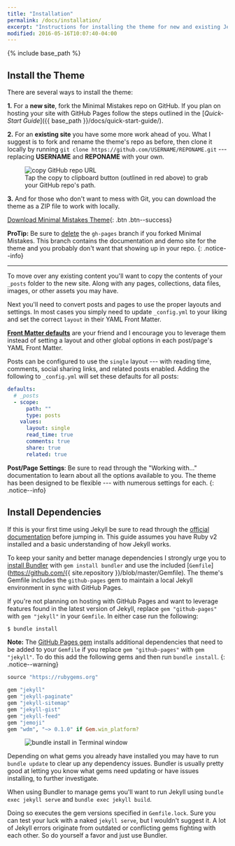 ```yaml
---
title: "Installation"
permalink: /docs/installation/
excerpt: "Instructions for installing the theme for new and existing Jekyll based sites."
modified: 2016-05-16T10:07:40-04:00
---
```


{% include base_path %}

## Install the Theme

There are several ways to install the theme:

**1.** For a **new site**, fork the Minimal Mistakes repo on GitHub. If you plan on hosting your site with GitHub Pages follow the steps outlined in the [*Quick-Start Guide*]({{ base_path }}/docs/quick-start-guide/).

**2.** For an **existing site** you have some more work ahead of you. What I suggest is to fork and rename the theme's repo as before, then clone it locally by running `git clone https://github.com/USERNAME/REPONAME.git` --- replacing **USERNAME** and **REPONAME** with your own.

<figure>
  <img src="{{ base_path }}/images/mm-github-copy-repo-url.jpg" alt="copy GitHub repo URL">
  <figcaption>Tap the copy to clipboard button (outlined in red above) to grab your GitHub repo's path.</figcaption>
</figure>

**3.** And for those who don't want to mess with Git, you can download the theme as a ZIP file to work with locally.

[<i class="fa fa-download"></i> Download Minimal Mistakes Theme](https://github.com/mmistakes/minimal-mistakes/archive/master.zip){: .btn .btn--success}

**ProTip:** Be sure to [delete](https://github.com/blog/1377-create-and-delete-branches) the `gh-pages` branch if you forked Minimal Mistakes. This branch contains the documentation and demo site for the theme and you probably don't want that showing up in your repo.
{: .notice--info}

---

To move over any existing content you'll want to copy the contents of your `_posts` folder to the new site. Along with any pages, collections, data files, images, or other assets you may have.

Next you'll need to convert posts and pages to use the proper layouts and settings. In most cases you simply need to update `_config.yml` to your liking and set the correct `layout` in their YAML Front Matter.

[**Front Matter defaults**](https://jekyllrb.com/docs/configuration/#front-matter-defaults) are your friend and I encourage you to leverage them instead of setting a layout and other global options in each post/page's YAML Front Matter.

Posts can be configured to use the `single` layout --- with reading time, comments, social sharing links, and related posts enabled. Adding the following to `_config.yml` will set these defaults for all posts:

```yaml
defaults:
  # _posts
  - scope:
      path: ""
      type: posts
    values:
      layout: single
      read_time: true
      comments: true
      share: true
      related: true
```

**Post/Page Settings**: Be sure to read through the "Working with..." documentation to learn about all the options available to you. The theme has been designed to be flexible --- with numerous settings for each.
{: .notice--info}

## Install Dependencies

If this is your first time using Jekyll be sure to read through the [official documentation](https://jekyllrb.com/docs/home/) before jumping in. This guide assumes you have Ruby v2 installed and a basic understanding of how Jekyll works.

To keep your sanity and better manage dependencies I strongly urge you to [install Bundler](http://bundler.io/) with `gem install bundler` and use the included [`Gemfile`](https://github.com/{{ site.repository }}/blob/master/Gemfile). The theme's Gemfile includes the `github-pages` gem to maintain a local Jekyll environment in sync with GitHub Pages.

If you're not planning on hosting with GitHub Pages and want to leverage features found in the latest version of Jekyll, replace `gem "github-pages"` with `gem "jekyll"` in your `Gemfile`. In either case run the following:

```bash
$ bundle install
```

**Note:** The [GitHub Pages gem](https://github.com/github/pages-gem) installs additional dependencies that need to be added to your `Gemfile` if you replace `gem "github-pages"` with `gem "jekyll"`. To do this add the following gems and then run `bundle install`.
{: .notice--warning}

```ruby
source "https://rubygems.org"

gem "jekyll"
gem "jekyll-paginate"
gem "jekyll-sitemap"
gem "jekyll-gist"
gem "jekyll-feed"
gem "jemoji"
gem "wdm", "~> 0.1.0" if Gem.win_platform?
```

<figure>
  <img src="{{ base_path }}/images/mm-bundle-install.gif" alt="bundle install in Terminal window">
</figure>

Depending on what gems you already have installed you may have to run `bundle update` to clear up any dependency issues. Bundler is usually pretty good at letting you know what gems need updating or have issues installing, to further investigate.

When using Bundler to manage gems you'll want to run Jekyll using `bundle exec jekyll serve` and `bundle exec jekyll build`.

Doing so executes the gem versions specified in `Gemfile.lock`. Sure you can test your luck with a naked `jekyll serve`, but I wouldn't suggest it. A lot of Jekyll errors originate from outdated or conflicting gems fighting with each other. So do yourself a favor and just use Bundler.